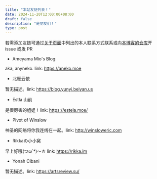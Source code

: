 ```yaml
---
title: "本站友链列表！"
date: 2024-11-20T12:00:00+08:00
draft: false
description: "是朋友们！"
type: post
---
```


若需添加友链可通过[关于页面](/aboutme/)中列出的本人联系方式联系或向[本博客的仓库](https://github.com/hatateaya/hatateaya.github.io/)开 issue 或发 PR

- Ameyama Mio's Blog

aka, anyneko. link: <https://aneko.moe>

- 北雁云依

暂无描述。link: <https://blog.yunyi.beiyan.us>

- Estla 山前

是很厉害的姐姐！link: <https://estela.moe/>

- Pivot of Winslow

神圣的网络将你我连线在一起。link: <http://winsloweric.com>

- Rikkaの小小窝

早上好哦(つω`*)～☆ link: <https://rikka.im>

- Yonah Cibani

暂无描述。link: <https://artsreview.su/>
